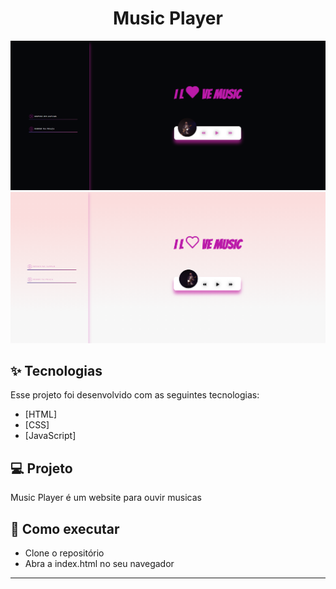 <h1 align="center">Music Player</h1>

<p align="center">
  <img alt="Preview" src="./.github/light.png">
  <img alt="Preview" src="./.github/dark.png">
</p>

## ✨ Tecnologias

Esse projeto foi desenvolvido com as seguintes tecnologias:

- [HTML]
- [CSS]
- [JavaScript]

## 💻 Projeto

Music Player é um website para ouvir musicas

## 🚀 Como executar

- Clone o repositório
- Abra a index.html no seu navegador

---
